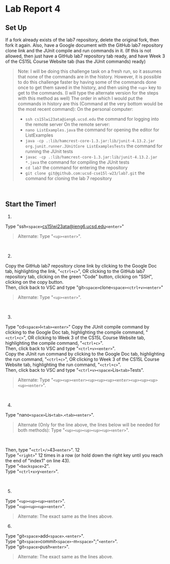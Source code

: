 # Lab Report 4

## Set Up

If a fork already exists of the lab7 repository, delete the original fork, then fork it again. 
Also, have a Google document with the GitHub lab7 repository clone link and the JUnit compile and run commands in it. (If this is not allowed, then just have a GitHub lab7 repository tab ready, and have Week 3 of the CS15L Course Website tab (has the JUnit commands) ready)

> Note: I will be doing this challenge task on a fresh run, so it assumes that none of the commands are in the history. However, it is possible to do this challenge faster by having some of the commands done once to get them saved in the history, and then using the `<up>` key to get to the commands. (I will type the alternate version for the steps with this method as well) The order in which I would put the commands in history are this (Command at the very bottom would be the most recent command): 
> On the personal computer:
> * `ssh cs15lwi23ata@ieng6.ucsd.edu` the command for logging into the remote server
> On the remote server:
> * `nano ListExamples.java` the command for opening the editor for ListExamples
> * `java -cp .:lib/hamcrest-core-1.3.jar:lib/junit-4.13.2.jar org.junit.runner.JUnitCore ListExamplesTests` the command for running the JUnit tests
> * `javac -cp .:lib/hamcrest-core-1.3.jar:lib/junit-4.13.2.jar *.java` the command for compiling the JUnit tests
> * `cd lab7` the command for entering the repository
> * `git clone git@github.com:ucsd-cse15l-w23/lab7.git` the command for cloning the lab 7 repository

<br/>

## Start the Timer!

1. 
Type "ssh`<space>`cs15lwi23ata@ieng6.ucsd.edu`<enter>`" 
> Alternate: Type "`<up><enter>`".

<br/>

2. 
Copy the GitHub lab7 repository clone link by clicking to the Google Doc tab, highlighting the link, "`<ctrl+c>`", OR clicking to the GitHub lab7 repository tab, clicking on the green "Code" button, clicking on "SSH", clicking on the copy button.
<br/>
Then, click back to VSC and type "git`<space>`clone`<space><ctrl+v><enter>`"
> Alternate: Type "`<up><enter>`".

<br/>

3. 
Type "cd`<space>`l`<tab><enter>`"
Copy the JUnit compile command by clicking to the Google Doc tab, highlighting the compile command, "`<ctrl+c>`", OR clicking to Week 3 of the CS15L Course Website tab, highlighting the compile command, "`<ctrl+c>`".
<br/>
Then, click back to VSC and type "`<ctrl+v><enter>`".
<br/>
Copy the JUnit run command by clicking to the Google Doc tab, highlighting the run command, "`<ctrl+c>`", OR clicking to Week 3 of the CS15L Course Website tab, highlighting the run command, "`<ctrl+c>`".
<br/>
Then, click back to VSC and type "`<ctrl+v><space>`Lis`<tab>`Tests".
> Alternate: Type "`<up><up><enter><up><up><up><enter><up><up><up><up><enter>`".

<br/>

4. 
Type "nano`<space>`Lis`<tab>`.`<tab><enter>`".
<br/>
> Alternate (Only for the line above, the lines below will be needed for both methods): Type "`<up><up><up><up><up><enter>`".
<br/>

Then, type "`<ctrl+/>`43`<enter>`". 12
<br/>
Type "`<right>`" 12 times in a row (or hold down the right key until you reach the end of "index1" on line 43).
<br/>
Type "`<backspace>`2".
<br/>
Type "`<ctrl+x>`y`<enter>`". 

<br/>

5.
Type "`<up><up><up><enter>`".
<br/>
Type "`<up><up><up><enter>`".
> Alternate: The exact same as the lines above.

6. 
Type "git`<space>`add`<space>`.`<enter>`".
<br/>
Type "git`<space>`commit`<space>`-m`<space>`";"`<enter>`".
<br/>
Type "git`<space>`push`<enter>`".
> Alternate: The exact same as the lines above.



